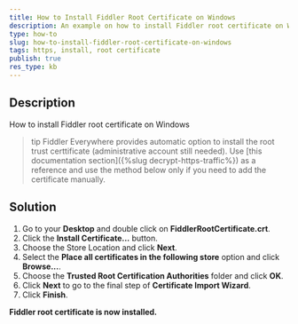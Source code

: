 ```yaml
---
title: How to Install Fiddler Root Certificate on Windows
description: An example on how to install Fiddler root certificate on Windows
type: how-to
slug: how-to-install-fiddler-root-certificate-on-windows
tags: https, install, root certificate
publish: true
res_type: kb
---
```


## Description
How to install Fiddler root certificate on Windows

>tip Fiddler Everywhere provides automatic option to install the root trust certtificate (administrative account still needed). Use [this documentation section]({%slug decrypt-https-traffic%}) as a reference and use the method below only if you need to add the certificate manually.

## Solution
1. Go to your __Desktop__ and double click on __FiddlerRootCertificate.crt__.
2. Click the __Install Certificate...__ button.
3. Choose the Store Location and click __Next__.
4. Select the __Place all certificates in the following store__ option and click __Browse...__.
5. Choose the __Trusted Root Certification Authorities__ folder and click __OK__.
6. Click __Next__ to go to the final step of __Certificate Import Wizard__.
7. Click __Finish__.

__Fiddler root certificate is now installed.__
